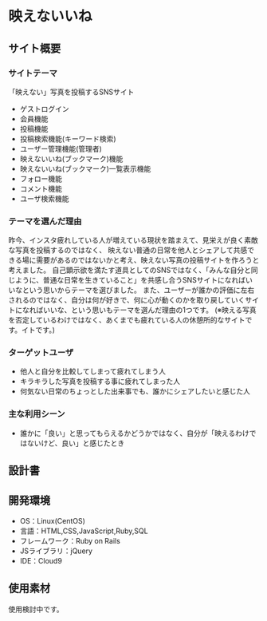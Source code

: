 # 映えないいね

## サイト概要
### サイトテーマ
「映えない」写真を投稿するSNSサイト
- ゲストログイン
- 会員機能
- 投稿機能
- 投稿検索機能(キーワード検索)
- ユーザー管理機能(管理者)
- 映えないいね(ブックマーク)機能
- 映えないいね(ブックマーク)一覧表示機能
- フォロー機能
- コメント機能
- ユーザ検索機能

### テーマを選んだ理由
昨今、インスタ疲れしている人が増えている現状を踏まえて、見栄えが良く素敵な写真を投稿するのではなく、
映えない普通の日常を他人とシェアして共感できる場に需要があるのではないかと考え、映えない写真の投稿サイトを作ろうと考えました。
自己顕示欲を満たす道具としてのSNSではなく、「みんな自分と同じように、普通な日常を生きていること」を共感し合うSNSサイトになればいいなという思いからテーマを選びました。
また、ユーザーが誰かの評価に左右されるのではなく、自分は何が好きで、何に心が動くのかを取り戻していくサイトになればいいな、という思いもテーマを選んだ理由の1つです。
(※映える写真を否定しているわけではなく、あくまでも疲れている人の休憩所的なサイトです。イトです。)

### ターゲットユーザ
- 他人と自分を比較してしまって疲れてしまう人
- キラキラした写真を投稿する事に疲れてしまった人
- 何気ない日常のちょっとした出来事でも、誰かにシェアしたいと感じた人

### 主な利用シーン
- 誰かに「良い」と思ってもらえるかどうかではなく、自分が「映えるわけではないけど、良い」と感じたとき

## 設計書


## 開発環境
- OS：Linux(CentOS)
- 言語：HTML,CSS,JavaScript,Ruby,SQL
- フレームワーク：Ruby on Rails
- JSライブラリ：jQuery
- IDE：Cloud9

## 使用素材
使用検討中です。